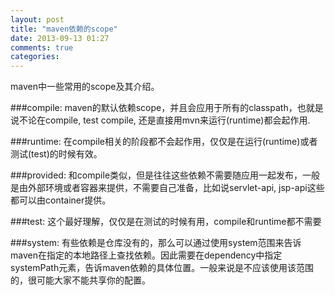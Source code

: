 ```yaml
---
layout: post
title: "maven依赖的scope"
date: 2013-09-13 01:27
comments: true
categories: 
---
```


maven中一些常用的scope及其介绍。

###compile: 
maven的默认依赖scope，并且会应用于所有的classpath，也就是说不论在compile, test compile, 还是直接用mvn来运行(runtime)都会起作用.


###runtime: 
在compile相关的阶段都不会起作用，仅仅是在运行(runtime)或者测试(test)的时候有效。


###provided: 
和compile类似，但是往往这些依赖不需要随应用一起发布，一般是由外部环境或者容器来提供，不需要自己准备，比如说servlet-api, jsp-api这些都可以由container提供。


###test: 
这个最好理解，仅仅是在测试的时候有用，compile和runtime都不需要


###system: 
有些依赖是仓库没有的，那么可以通过使用system范围来告诉maven在指定的本地路径上查找依赖。因此需要在dependency中指定systemPath元素，告诉maven依赖的具体位置。一般来说是不应该使用该范围的，很可能大家不能共享你的配置。
